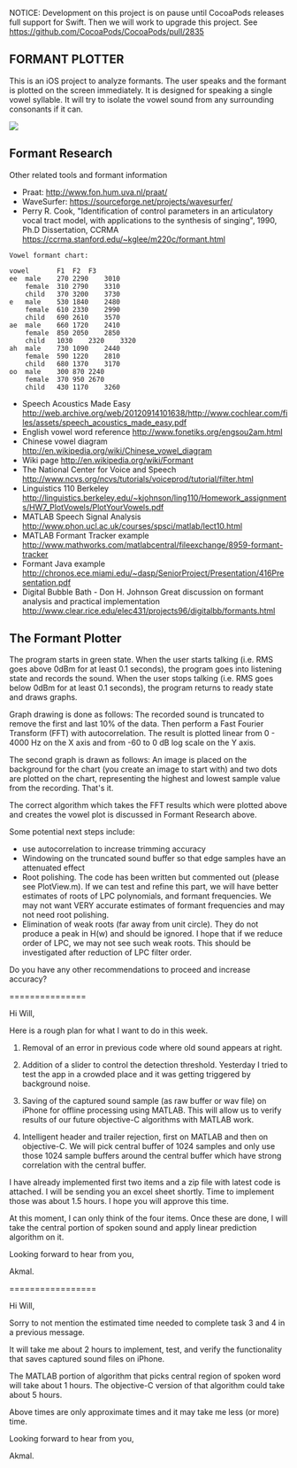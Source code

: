 NOTICE: Development on this project is on pause until CocoaPods releases full support for Swift. Then we will work to upgrade this project. See https://github.com/CocoaPods/CocoaPods/pull/2835

FORMANT PLOTTER
------------------------

This is an iOS project to analyze formants. The user speaks and the formant is plotted on the screen immediately. It is designed for speaking a single vowel syllable. It will try to isolate the vowel sound from any surrounding consonants if it can.

<img src="http://i.imgur.com/PnmTS53.png">


Formant Research
------------------------

Other related tools and formant information

  * Praat: http://www.fon.hum.uva.nl/praat/
  * WaveSurfer: https://sourceforge.net/projects/wavesurfer/
  * Perry R. Cook, "Identification of control parameters in an articulatory vocal tract model, with applications to the synthesis of singing", 1990, Ph.D Dissertation, CCRMA
    https://ccrma.stanford.edu/~kglee/m220c/formant.html

````
Vowel formant chart:

vowel		F1	F2	F3
ee	male	270	2290	3010
	female	310	2790	3310
	child	370	3200	3730
e	male	530	1840	2480
	female	610	2330	2990
	child	690	2610	3570
ae	male	660	1720	2410
	female	850	2050	2850
	child	1030	2320	3320
ah	male	730	1090	2440
	female	590	1220	2810
	child	680	1370	3170
oo	male	300	870	2240
	female	370	950	2670
	child	430	1170	3260
````

  * Speech Acoustics Made Easy http://web.archive.org/web/20120914101638/http://www.cochlear.com/files/assets/speech_acoustics_made_easy.pdf
  * English vowel word reference http://www.fonetiks.org/engsou2am.html
  * Chinese vowel diagram http://en.wikipedia.org/wiki/Chinese_vowel_diagram
  * Wiki page http://en.wikipedia.org/wiki/Formant
  * The National Center for Voice and Speech http://www.ncvs.org/ncvs/tutorials/voiceprod/tutorial/filter.html
  * Linguistics 110 Berkeley http://linguistics.berkeley.edu/~kjohnson/ling110/Homework_assignments/HW7_PlotVowels/PlotYourVowels.pdf
  * MATLAB Speech Signal Analysis http://www.phon.ucl.ac.uk/courses/spsci/matlab/lect10.html
  * MATLAB Formant Tracker example http://www.mathworks.com/matlabcentral/fileexchange/8959-formant-tracker
  * Formant Java example http://chronos.ece.miami.edu/~dasp/SeniorProject/Presentation/416Presentation.pdf
  * Digital Bubble Bath - Don H. Johnson Great discussion on formant analysis and practical implementation http://www.clear.rice.edu/elec431/projects96/digitalbb/formants.html

The Formant Plotter
------------------------

The program starts in green state. When the user starts talking (i.e. RMS goes above 0dBm for at least 0.1 seconds), the program goes into listening state and records the sound. When the user stops talking (i.e. RMS goes below 0dBm for at least 0.1 seconds), the program returns to ready state and draws graphs.

Graph drawing is done as follows:
The recorded sound is truncated to remove the first and last 10% of the data. Then perform a Fast Fourier Transform (FFT) with autocorrelation. The result is plotted linear from 0 - 4000 Hz on the X axis and from -60 to 0 dB log scale on the Y axis.

The second graph is drawn as follows:
An image is placed on the background for the chart (you create an image to start with) and two dots are plotted on the chart, representing the highest and lowest sample value from the recording. That's it.

The correct algorithm which takes the FFT results which were plotted above and creates the vowel plot is discussed in Formant Research above.

Some potential next steps include:
* use autocorrelation to increase trimming accuracy
* Windowing on the truncated sound buffer so that edge samples have an attenuated effect
* Root polishing. The code has been written but commented out (please see PlotView.m). If we can test and refine this part, we will have better estimates of roots of LPC polynomials, and formant frequencies. We may not want VERY accurate estimates of formant frequencies and may not need root polishing.
* Elimination of weak roots (far away from unit circle). They do not produce a peak in H(w) and should be ignored. I hope that if we reduce order of LPC, we may not see such weak roots. This should be investigated after reduction of LPC filter order.

Do you have any other recommendations to proceed and increase accuracy?

===============


Hi Will,

Here is a rough plan for what I want to do in this week.

1. Removal of an error in previous code where old sound appears at right.
2. Addition of a slider to control the detection threshold. Yesterday I tried to test the app in a crowded place and it was getting triggered by background noise.

3. Saving of the captured sound sample (as raw buffer or wav file) on iPhone for offline processing using MATLAB. This will allow us to verify results of our future objective-C algorithms with MATLAB work.

4. Intelligent header and trailer rejection, first on MATLAB and then on objective-C. We will pick central buffer of 1024 samples and only use those 1024 sample buffers around the central buffer which have strong correlation with the central buffer.

I have already implemented first two items and a zip file with latest code is attached. I will be sending you an excel sheet shortly. Time to implement those was about 1.5 hours. I hope you will approve this time.

At this moment, I can only think of the four items. Once these are done, I will take the central portion of spoken sound and apply linear prediction algorithm on it.

Looking forward to hear from you,

Akmal.

=================

Hi Will,

Sorry to not mention the estimated time needed to complete task 3 and 4 in a previous message.

It will take me about 2 hours to implement, test, and verify the functionality that saves captured sound files on iPhone.

The MATLAB portion of algorithm that picks central region of spoken word will take about 1 hours. The objective-C version of that algorithm could take about 5 hours.

Above times are only approximate times and it may take me less (or more) time.

Looking forward to hear from you,

Akmal.
